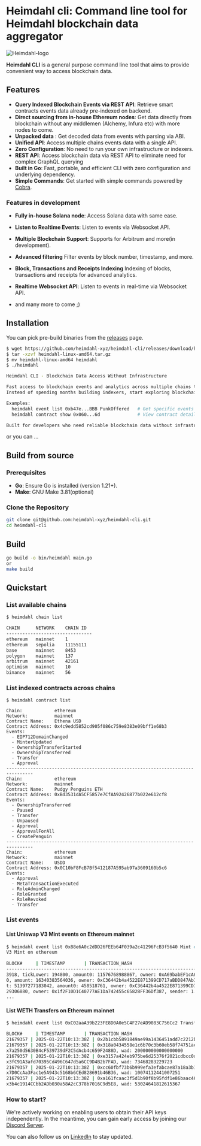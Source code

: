 # Heimdahl cli: Command line tool for Heimdahl blockchain data aggregator

![Heimdahl-logo]([https://example.com/sunset.jpg](https://github.com/heimdahl-xyz/heimdahl-cli/blob/master/static/heimdahl-logo.png))


**Heimdahl CLI**
is a general purpose command line tool that aims to provide convenient way to access blockchain data.

## Features

- **Query Indexed Blockchain Events via REST API**: Retrieve smart contracts events data already pre-indexed on backend.
- **Direct sourcing from in-house Ethereum nodes**: Get data directly from blockchain without any middlemen (Alchemy,
  Infura etc) with more nodes to come.
- **Unpacked data** : Get decoded data from events with parsing via ABI.
- **Unified API**: Access multiple chains events data with a single API.
- **Zero Configuration**: No need to run your own infrastructure or indexers.
- **REST API**: Access blockchain data via REST API to eliminate need for complex GraphQL querying
- **Built in Go**: Fast, portable, and efficient CLI with zero configuration and underlying dependency.
- **Simple Commands**: Get started with simple commands powered by [Cobra](https://github.com/spf13/cobra).

### Features in development

- **Fully in-house Solana node**: Access Solana data with same ease.
- **Listen to Realtime Events**: Listen to events via Websocket API.
- **Multiple Blockchain Support**: Supports for Arbitrum and more(in development).
- **Advanced filtering** Filter events by block number, timestamp, and more.
- **Block, Transactions and Receipts Indexing** Indexing of blocks, transactions and receipts for advanced analytics.
- **Realtime Websocket API**: Listen to events in real-time via Websocket API.

- and many more to come ;)

## Installation

You can pick pre-build binaries from the [releases](https://github.com/heimdahl-xyz/heimdahl-cli/releases) page.

```bash
$ wget https://github.com/heimdahl-xyz/heimdahl-cli/releases/download/heimdahl-cli-dc9e278/heimdahl-cli-linux-amd64.tar.gz
$ tar -xzvf heimdahl-linux-amd64.tar.gz 
$ mv heimdahl-linux-amd64 heimdahl
$ ./heimdahl

Heimdahl CLI - Blockchain Data Access Without Infrastructure

Fast access to blockchain events and analytics across multiple chains through simple commands.
Instead of spending months building indexers, start exploring blockchain data in minutes:

Examples:
  heimdahl event list 0xb47e...BBB PunkOffered   # Get specific events
  heimdahl contract show 0x060...6d              # View contract details

Built for developers who need reliable blockchain data without infrastructure overhead.

```

or you can ...

## Build from source

### Prerequisites

- **Go**: Ensure Go is installed (version 1.21+).
- **Make**: GNU Make 3.81(optional)

### Clone the Repository

```bash
git clone git@github.com:heimdahl-xyz/heimdahl-cli.git
cd heimdahl-cli
```

## Build

```bash
go build -o bin/heimdahl main.go
or
make build 
```

## Quickstart

### List available chains

```bash
$ heimdahl chain list   

CHAIN      NETWORK    CHAIN ID
--------------------------------
ethereum   mainnet    1       
ethereum   sepolia    11155111
base       mainnet    8453    
polygon    mainnet    137     
arbitrum   mainnet    42161   
optimism   mainnet    10      
binance    mainnet    56      

```

### List indexed contracts across chains

```
$ heimdahl contract list 

Chain:            ethereum                                                                                                                                    
Network:          mainnet                                                                                                                                     
Contract Name:    Ethena USD                                                   
Contract Address: 0x4c9edd5852cd905f086c759e8383e09bff1e68b3                                                                                                  
Events:                                                                        
  - EIP712DomainChanged                                                                                                                                       
  - MinterUpdated                 
  - OwnershipTransferStarted                                                                                                                                  
  - OwnershipTransferred                                                                                                                                      
  - Transfer                                                                                                                                                  
  - Approval                                                                                                                                                  
--------------------------------------------------------------------------------                                                                              
Chain:            ethereum
Network:          mainnet
Contract Name:    Pudgy Penguins ETH
Contract Address: 0xBd3531dA5CF5857e7CfAA92426877b022e612cf8
Events:
  - OwnershipTransferred
  - Paused
  - Transfer
  - Unpaused
  - Approval
  - ApprovalForAll
  - CreatePenguin
--------------------------------------------------------------------------------
Chain:            ethereum
Network:          mainnet
Contract Name:    USDD
Contract Address: 0x0C10bF8FcB7Bf5412187A595ab97a3609160b5c6
Events:
  - Approval
  - MetaTransactionExecuted
  - RoleAdminChanged
  - RoleGranted
  - RoleRevoked
  - Transfer

```

### List events

#### List Uniswap V3 Mint events on Ethereum mainnet

```bash
$ heimdahl event list 0x88e6A0c2dDD26FEEb64F039a2c41296FcB3f5640 Mint # Uniswap 
V3 Mint on ethereum
           
BLOCK#     | TIMESTAMP       | TRANSACTION_HASH                                                  | EVENT_DATA                                          
----------------------------------------------------------------------------------------------------                                                          21446044 | 2025-01-17T18:54:55Z | 0xb88af7b04df4d1d7a7fd777bcc31060ad0346a0da3706a32d15d4ddcf296e334 | amount: 393581927855607704795, amount1: 361788791691837
3918, tickLower: 194800, amount0: 11576768988867, owner: 0xA69babEF1cA67A37Ffaf7a485DfFF3382056e78C, sender: 1.4024810831325053e48, tickUpper: 194810         21446018 | 2025-01-17T18:54:55Z | 0x91fb7b4208e216dda90c6f83d042b528d4208a86e7bddf8e1b99e473d19f6c1e | amount0: 145884955, tickLower: 193890, tickUpper: 19808
0, amount: 16340383564036, owner: 0xC36442b4a4522E871399CD717aBDD847Ab11FE88, sender: 1.1154890857106194e48, amount1: 12253693449477527                       21445992 | 2025-01-17T18:54:55Z | 0x72de3607664cab8ab4179b4b1f581cfd8b1b219944b705e9ff7ce8248ae545a4 | sender: 1.1154890857106194e48, tickUpper: 198080, amoun
t: 51397277183042, amount0: 458518761, owner: 0xC36442b4a4522E871399CD717aBDD847Ab11FE88, tickLower: 193890, amount1: 38643713455569501                       21445953 | 2025-01-17T18:54:55Z | 0x9d12b2d2b68c7bc0a920d1d950639f11f940af43ab711d5266dc7c3cf6efe0d7 | amount0: 601856883798, amount1: 0, amount: 204088654544
29306880, owner: 0x1f2F10D1C40777AE1Da742455c65828FF36Df387, sender: 1.7802831409602703e47, tickLower: 194770, tickUpper: 194780               
...
```

#### List WETH Transfers on Ethereum mainnet

```bash
$ heimdahl event list 0xC02aaA39b223FE8D0A0e5C4F27eAD9083C756Cc2 Transfer 

BLOCK#     | TIMESTAMP       | TRANSACTION_HASH                                                  | EVENT_DATA                                                 ----------------------------------------------------------------------------------------------------                                                          
21679357 | 2025-01-22T10:13:38Z | 0x2b1cbb5891849ae99a1436451add7c2212b0b782c8b95259d52b515f20afef9f | dst: 0xB86E490E72F050c424383d514362Dc61DaBB1Cc3, src: 0xdad17D7E3Abbebe1ea5782962398113422F10EE0, wad: 300852659872045380                                                                                            
21679357 | 2025-01-22T10:13:38Z | 0x318a0434558e1c6b70c3b60eb58f74751ac8559b7dca4aa3c351166e75f57bff | dst: 0x95190AaF90dd499E87068C68b90352526993c1A7, src: 0
x7a250d5630B4cF539739dF2C5dAcb4c659F2488D, wad: 200000000000000000
21679357 | 2025-01-22T10:13:38Z | 0xe3157a424eb975be6d25376f2021cdbcc0d3ec370d2c8d93a81fa12928e1f8c3 | dst: 0x000000fee13a103A10D593b9AE06b3e05F2E7E1c, src: 0
x3fC91A3afd70395Cd496C647d5a6CC9D4B2b7FAD, wad: 73468283229723
21679357 | 2025-01-22T10:13:38Z | 0xcc60fbf73b6b999efa3efabcae87a18a3b1499c2f70a4dcf6dc3ad7db9d252bf | dst: 0x468795E031c173942C9387AEd0a302E26bDD0460, src: 0
x7D0CcAa3Fac1e5A943c5168b6CEd828691b46B36, wad: 10074112441007251
21679357 | 2025-01-22T10:13:38Z | 0xa161fcaac3f5d1b90f8b95fdf1e86baac469fe9fad877690e668efc7a858b6e4 | dst: 0x468795E031c173942C9387AEd0a302E26bDD0460, src: 0
x3b4c1914CCbb2ADb030a58A2cC378b7016C9d5E8, wad: 53024641812615367

```

### How to start?

We're actively working on enabling users to obtain their API keys independently. In the meantime, you can gain early
access by joining our [Discord Server](https://discord.gg/kZKA977B).

You can also follow us on [LinkedIn](https://www.linkedin.com/company/heimdahl-xyz/?viewAsMember=true) to stay updated.
